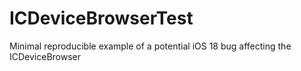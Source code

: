 # ICDeviceBrowserTest

Minimal reproducible example of a potential iOS 18 bug affecting the ICDeviceBrowser
